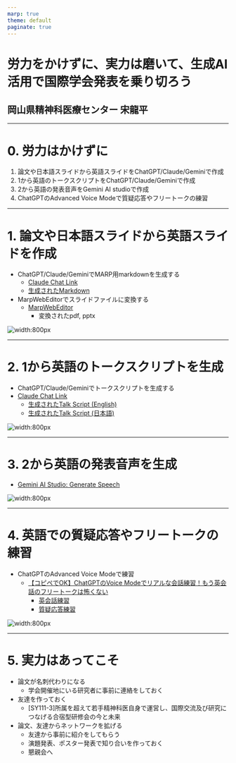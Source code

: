 ```yaml
---
marp: true
theme: default
paginate: true
---
```


# 労力をかけずに、実力は磨いて、生成AI活用で国際学会発表を乗り切ろう
## 岡山県精神科医療センター 宋龍平

---

# 0. 労力はかけずに

1.  論文や日本語スライドから英語スライドをChatGPT/Claude/Geminiで作成
2.  1から英語のトークスクリプトをChatGPT/Claude/Geminiで作成
3.  2から英語の発表音声をGemini AI studioで作成
4.  ChatGPTのAdvanced Voice Modeで質疑応答やフリートークの練習

---

# 1. 論文や日本語スライドから英語スライドを作成
- ChatGPT/Claude/GeminiでMARP用markdownを生成する
  -   [Claude Chat Link](https://claude.ai/share/e439ee0e-4cef-4ba0-b543-bbc34669293a)
    -   [生成されたMarkdown](https://claude.ai/public/artifacts/20c4be74-2d07-4b65-ae19-880df928a01b)
-   MarpWebEditorでスライドファイルに変換する
    -   [MarpWebEditor](https://marpwebeditor.app/)
        - 変換されたpdf, pptx

<!--
_backgroundColor: #fff
_color: #000
-->
![width:800px](placeholder_claude_markdown_screenshot.png)
<!-- スクリーンショット: ClaudeでMarkdownを生成している画面 -->

---

# 2. 1から英語のトークスクリプトを生成
- ChatGPT/Claude/Geminiでトークスクリプトを生成する
-   [Claude Chat Link](https://claude.ai/share/e439ee0e-4cef-4ba0-b543-bbc34669293a)
    -   [生成されたTalk Script (English)](https://claude.ai/public/artifacts/98b7efe6-773b-47d0-9fca-72fde0697958)
    -   [生成されたTalk Script (日本語)](https://claude.ai/public/artifacts/e39145fe-1ed5-4cd0-b229-47e5869e5108)

<!--
_backgroundColor: #fff
_color: #000
-->
![width:800px](placeholder_talk_script_screenshot.png)
<!-- スクリーンショット: トークスクリプト生成画面の例 -->

---

# 3. 2から英語の発表音声を生成
-   [Gemini AI Studio: Generate Speech](https://aistudio.google.com/generate-speech)

<!--
_backgroundColor: #fff
_color: #000
-->
![width:800px](placeholder_gemini_ai_studio_screenshot.png)
<!-- スクリーンショット: Gemini AI Studioの音声生成画面 -->

---

# 4. 英語での質疑応答やフリートークの練習
- ChatGPTのAdvanced Voice Modeで練習
    - [【コピペでOK】ChatGPTのVoice Modeでリアルな会話練習！もう英会話のフリートークは怖くない](https://note.com/genkaijokyo/n/n64efcfcd6cdd)
        -   [英会話練習](https://chatgpt.com/g/g-p-684e7519facc819189b652c8e407c5a4-ying-hui-hua-lian-xi/project)
        -   [質疑応答練習](https://chatgpt.com/g/g-p-684e76f420e48191aba5c4ddbbf46bce-2025jspn-demo-qanda/project)

<!--
_backgroundColor: #fff
_color: #000
-->
![width:800px](placeholder_chatgpt_voice_mode_screenshot.png)
<!-- スクリーンショット: ChatGPT Advanced Voice Modeでの練習画面 -->

---

# 5. 実力はあってこそ

- 論文が名刺代わりになる
    -   学会開催地にいる研究者に事前に連絡をしておく
- 友達を作っておく
    -   [SY111-3]所属を超えて若手精神科医自身で運営し、国際交流及び研究につなげる合宿型研修会の今と未来
- 論文、友達からネットワークを拡げる
    - 友達から事前に紹介をしてもらう  
    - 演題発表、ポスター発表で知り合いを作っておく
    - 懇親会へ